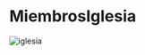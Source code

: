# MiembrosIglesia
 
![iglesia](https://user-images.githubusercontent.com/61069624/110404406-2bc77700-8055-11eb-8e82-7f4c56420a1b.png)
